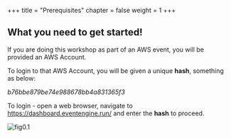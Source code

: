 +++
title = "Prerequisites"
chapter = false
weight = 1
+++

## What you need to get started!

If you are doing this workshop as part of an AWS event, you will be provided an AWS Account.

To login to that AWS Account, you will be given a unique **hash**, something as below:

*b76bbe879be74e988678bb4a831365f3*

To login - open a web browser,  navigate to https://dashboard.eventengine.run/ and enter the **hash** to proceed.

![fig0.1](/images/fig0.1.png)
